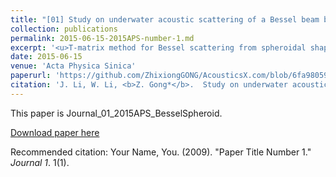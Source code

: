 ```yaml
---
title: "[01] Study on underwater acoustic scattering of a Bessel beam by rigid objects with arbitrary shapes"
collection: publications
permalink: 2015-06-15-2015APS-number-1.md
excerpt: '<u>T-matrix method for Bessel scattering from spheroidal shapes.</u>'
date: 2015-06-15
venue: 'Acta Physica Sinica'
paperurl: 'https://github.com/ZhixiongGONG/AcousticsX.com/blob/6fa98059c6f0ea6d28d1f2e52d19b34b8369adac/files/Journal_01_2015APS_BesselSpheroid.pdf'
citation: 'J. Li, W. Li, <b>Z. Gong*</b>.  Study on underwater acoustic scattering of a Bessel beam by rigid objects with arbitrary shapes. <i>Acta Physica Sinica</i> 64(15) 154305, (2015).'
---
```

This paper is Journal_01_2015APS_BesselSpheroid.

[Download paper here](https://github.com/ZhixiongGONG/AcousticsX.com/blob/6fa98059c6f0ea6d28d1f2e52d19b34b8369adac/files/Journal_01_2015APS_BesselSpheroid.pdf)

Recommended citation: Your Name, You. (2009). "Paper Title Number 1." <i>Journal 1</i>. 1(1).
